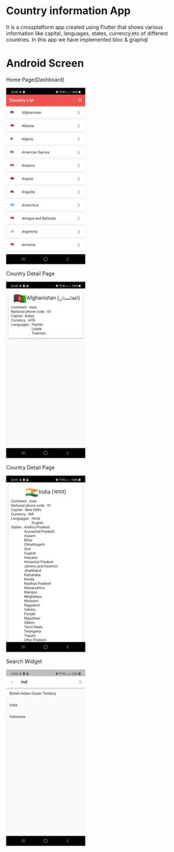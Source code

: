 # Country information App
It is a crossplatform app created using Flutter that shows various information like capital, languages, states, currency,etc of different countries.
In this app we have implemented bloc & graphql


# Android Screen
Home Page(Dashboard)

<img height="480px" src="https://github.com/ayush278/CountryInfoApp/blob/main/countryinfo/screenshot/homepage.png"> 


Country Detail Page

<img height="480px" src="https://github.com/ayush278/CountryInfoApp/blob/main/countryinfo/screenshot/countrydetailpage.png"> 


Country Detail Page

<img height="480px" src="https://github.com/ayush278/CountryInfoApp/blob/main/countryinfo/screenshot/countrydetailpage1.png"> 


Search Widget

<img height="480px" src="https://github.com/ayush278/CountryInfoApp/blob/main/countryinfo/screenshot/searchwidget.png"> 

